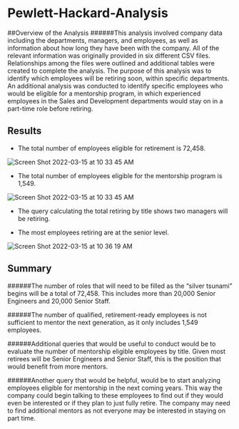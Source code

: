 # Pewlett-Hackard-Analysis

##Overview of the Analysis
######This analysis involved company data including the departments, managers, and employees, as well as information about how long they have been with the company. All of the relevant information was originally provided in six different CSV files. Relationships among the files were outlined and additional tables were created to complete the analysis. The purpose of this analysis was to identify which employees will be retiring soon, within specific departments. An additional analysis was conducted to identify specific employees who would be eligible for a mentorship program, in which experienced employees in the Sales and Development departments would stay on in a part-time role before retiring.

## **Results**
 
- The total number of employees eligible for retirement is 72,458.

![Screen Shot 2022-03-15 at 10 33 45 AM](https://user-images.githubusercontent.com/98051208/158405888-12dfe5da-a728-4e0e-adee-507e19cddeb7.png)

- The total number of employees eligible for the mentorship program is 1,549.

![Screen Shot 2022-03-15 at 10 33 45 AM](https://user-images.githubusercontent.com/98051208/158406041-e593e282-2488-40cb-ba1d-c63b94770462.png)

- The query calculating the total retiring by title shows two managers will be retiring.

- The most employees retiring are at the senior level. 

![Screen Shot 2022-03-15 at 10 36 19 AM](https://user-images.githubusercontent.com/98051208/158406239-7db40b27-c49a-4fe1-a871-b6ab638f775c.png)

## **Summary**
######The number of roles that will need to be filled as the “silver tsunami” begins will be a total of 72,458. This includes more than 20,000 Senior Engineers and 20,000 Senior Staff. 

######The number of qualified, retirement-ready employees is not sufficient to mentor the next generation, as it only includes 1,549 employees. 

######Additional queries that would be useful to conduct would be to evaluate the number of mentorship eligible employees by title. Given most retirees will be Senior Engineers and Senior Staff, this is the position that would benefit from more mentors.

######Another query that would be helpful, would be to start analyzing employees eligible for mentorship in the next coming years. This way the company could begin talking to these employees to find out if they would even be interested or if they plan to just fully retire. The company may need to find additional mentors as not everyone may be interested in staying on part time. 

